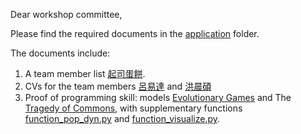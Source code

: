 Dear workshop committee,

Please find the required documents in the [application](https://github.com/yitalu/social_simulation_workshop/tree/main/application) folder.

The documents include:

1. A team member list [起司蛋餅](./application/起司蛋餅.xlsx).
2. CVs for the team members [呂易達](./application/呂易達.pdf) and [洪晨碩](./application/洪晨碩.pdf)
3. Proof of programming skill: models [Evolutionary Games](./application/hawk_dove.py) and The [Tragedy of Commons](./application/tragedy_of_commons.py), with supplementary functions [function_pop_dyn.py](./application/function_pop_dyn.py) and [function_visualize.py](./application/function_visualize.py).
